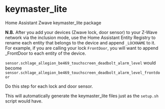 # keymaster_lite
Home Assistant Zwave keymaster_lite package

**N.B.**  After you add your devices (Zwave lock, door sensor) to your Z-Wave network via the inclusion mode, use the Home Assistant Entity Registry to rename each entity that belongs to the device and append `_LOCKNAME` to it.  For example, if you are calling your lock `FrontDoor`, you will want to append _FrontDoor to each entity of the device.

`sensor.schlage_allegion_be469_touchscreen_deadbolt_alarm_level` 
would become 
`sensor.schlage_allegion_be469_touchscreen_deadbolt_alarm_level_frontdoor`

Do this step for each lock and door sensor.

This will automatically generate the keymaster_lite files just as the `setup.sh` script would have.
